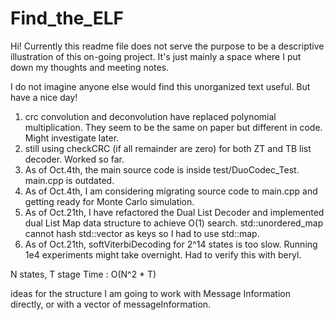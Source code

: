 # Find_the_ELF


Hi! Currently this readme file does not serve the purpose to be a descriptive illustration of this on-going project. It's just mainly a space where I put down my thoughts and meeting notes.

I do not imagine anyone else would find this unorganized text useful. But have a nice day!


1. crc convolution and deconvolution have replaced polynomial multiplication. They seem to be the same on paper but different in code. Might investigate later.
2. still using checkCRC (if all remainder are zero) for both ZT and TB list decoder. Worked so far.
3. As of Oct.4th, the main source code is inside test/DuoCodec_Test. main.cpp is outdated.
4. As of Oct.4th, I am considering migrating source code to main.cpp and getting ready for Monte Carlo simulation.
5. As of Oct.21th, I have refactored the Dual List Decoder and implemented dual List Map data structure to achieve O(1) search. std::unordered_map cannot hash std::vector<int> as keys so I had to use std::map.
6. As of Oct.21th, softViterbiDecoding for 2^14 states is too slow. Running 1e4 experiments might take overnight. Had to verify this with beryl.



N states, T stage
 Time : O(N^2 * T)


ideas for the structure
I am going to work with Message Information directly, or with a vector of messageInformation.



